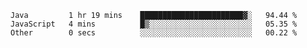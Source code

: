
<!--START_SECTION:waka-->

```text
Java         1 hr 19 mins    ███████████████████████▓░   94.44 %
JavaScript   4 mins          █▒░░░░░░░░░░░░░░░░░░░░░░░   05.35 %
Other        0 secs          ░░░░░░░░░░░░░░░░░░░░░░░░░   00.22 %
```

<!--END_SECTION:waka-->

<!--unk0e-ctrlmd-blitzh-->
